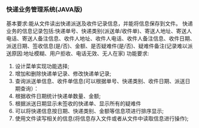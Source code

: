 ### 快递业务管理系统(JAVA版)

基本要求:能从文件读出快递派送及收件记录信息，并能将信息保存到文件。
快递业务的信息记录包括:快递单号、快递类别(派送单/收件单)、寄送人地址、寄送人电话、寄送人备注信息、收件人地址、收件人电话、收件人备注信息、收件日期、派送日期、签收信息(是/否)、金额、是否疑难件(是/否)、疑难件备注(记录难以派送原因:地址模糊、用户拒收、电话无效、无人在家)
功能要求:
1. 设计菜单实现功能选择;
2. 增加和删除快递单记录、修改快递单记录;
3. 查询派送单信息、收件单信息(可以根据单号、快递类别、收件日期、派送日期查询）：
4. 根据收件日期统计快递单数量、金额;
5. 根据派送日期显示未签收的快递单、显示所有的疑难件
6. 可以将快递信息按日期、快递类别、金额等信息项进行排序显示;
7. 使用文件读写相关的信息(将信息存入文件或者从文件中读取信息进行操作);
